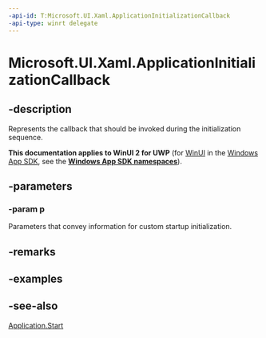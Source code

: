 ```yaml
---
-api-id: T:Microsoft.UI.Xaml.ApplicationInitializationCallback
-api-type: winrt delegate
---
```

<!-- Delegate syntax.
public delegate void ApplicationInitializationCallback(Windows.UI.Xaml.ApplicationInitializationCallbackParams p)
-->
# Microsoft.UI.Xaml.ApplicationInitializationCallback

## -description
Represents the callback that should be invoked during the initialization sequence.

**This documentation applies to WinUI 2 for UWP** (for [WinUI](/windows/apps/winui/winui3/) in the [Windows App SDK](/windows/apps/windows-app-sdk/), see the **[Windows App SDK namespaces](/windows/windows-app-sdk/api/winrt/)**).

## -parameters
### -param p
Parameters that convey information for custom startup initialization.


## -remarks

## -examples

## -see-also
[Application.Start](application_start_1265583819.md)
